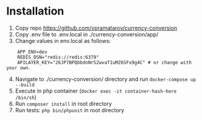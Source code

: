 # Installation

1. Copy repo https://github.com/vpramatarov/currency-conversion
2. Copy .env file to .env.local in ./currency-conversion/app/
3. Change values in env.local as follows:
```
	APP_ENV=dev
	REDIS_DSN="redis://redis:6379"
	APILAYER_KEY="26JP7BPQbbdnNrS2wvaT1uMZ6SFx9g4C" # or change with your own.
```
4. Navigate to ./currency-conversion/ directory and run `docker-compose up --build`
5. Execute in php container (`docker exec -it container-hash-here /bin/sh`)
6. Run `composer install` in root directory
7. Run tests: `php bin/phpunit` in root directory